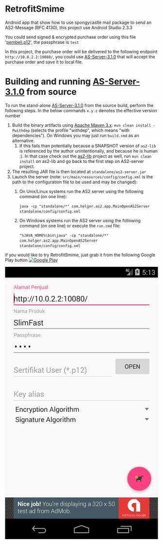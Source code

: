 # RetrofitSmime
Android app that show how to use spongycastle mail package to send an AS2-Message (RFC 4130), this project use Android Studio 2.3.3

You could send signed & encrypted purchase order using this file '[pembeli.p12](https://github.com/dawud-tan/RetrofitSmime/raw/master/pembeli.p12)', the passphrase is `test`

In this project, the purchase order will be delivered to the following endpoint `http://10.0.2.2:10080/`, you could use [AS-Server-3.1.0](https://github.com/phax/as2-server/archive/as2-server-3.1.0.zip) that will accept the purchase order and save it to local file.

# Building and running [AS-Server-3.1.0](https://github.com/phax/as2-server/archive/as2-server-3.1.0.zip) from source
To run the stand-alone [AS-Server-3.1.0](https://github.com/phax/as2-server/archive/as2-server-3.1.0.zip) from the source build, perform the following steps.
In the below commands `x.y.z` denotes the effective version number

1. Build the binary artifacts using [Apache Maven 3.x](https://maven.apache.org/install.html): `mvn clean install -Pwithdep` (selects the profile "withdep", which means "with dependencies"). On Windows you may just run `build.cmd` as an alternative.
    1. If this fails than potentially because a SNAPSHOT version of `as2-lib` is referenced by the author unintentionally, and because he is human :). In that case check out the [as2-lib](https://github.com/phax/as2-lib/) project as well, run `mvn clean install` on as2-lib and go back to the first step on AS2-server project. 
2. The resulting JAR file is then located at `standalone/as2-server.jar`
3. Launch the server (note: `src/main/resources/config/config.xml` is the path to the configuration file to be used and may be changed): 
    1. On Unix/Linux systems run the AS2 server using the following command (on one line):

        `java -cp "standalone/*" com.helger.as2.app.MainOpenAS2Server standalone/config/config.xml`
    2. On Windows systems run the AS2 server using the following command (on one line) or execute the `run.cmd` file:

        `"%JAVA_HOME%\bin\java" -cp "standalone/*" com.helger.as2.app.MainOpenAS2Server standalone/config/config.xml`

if you would like to try RetrofitSmime, just grab it from the following Google Play button
[![Google Play](https://play.google.com/intl/en_us/badges/images/generic/en_badge_web_generic.png)](https://play.google.com/store/apps/details?id=id.co.blogspot.datacomlink.ediint&utm_source=global_co&utm_medium=prtnr&utm_content=Mar2515&utm_campaign=PartBadge&pcampaignid=MKT-Other-global-all-co-prtnr-py-PartBadge-Mar2515-1)

![Layout Preview](/Screenshot.png)
